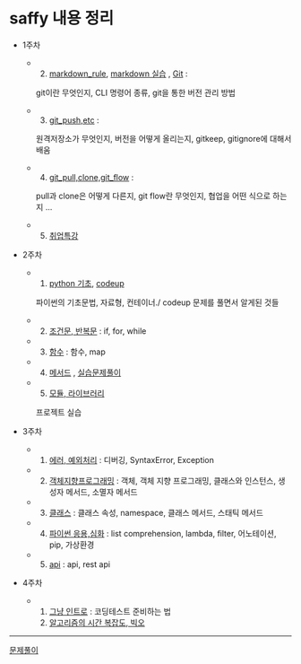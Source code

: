 # saffy 내용 정리

- 1주차

  - 2. [markdown_rule](./D1_2/markdown_rule.md),   [markdown 실습](./D1_2/markdown_practice_0705.md) , [Git](./D1_2/Git.md) : 

    git이란 무엇인지, CLI 명령어 종류, git을 통한 버전 관리 방법

  - 3.  [git_push,etc](./D1_3/D3_git_push,ignore,keep.md) : 

    원격저장소가 무엇인지, 버전을 어떻게 올리는지, gitkeep, gitignore에 대해서 배움

  - 4. [git_pull,clone,git_flow](./D1_4/git_flow,etc.md) :
    
    pull과 clone은 어떻게 다른지, git flow란 무엇인지, 협업을 어떤 식으로 하는지 ...

  - 5. [취업특강](./D1_5/취업특강.md)

- 2주차

  - 1. [python 기초](./D2_1/python_1.md), [codeup](./D2_1/codeup.md)

    파이썬의 기초문법, 자료형, 컨테이너./ codeup 문제를 풀면서 알게된 것들

  - 2. [조건문, 반복문](./D2_2/python_2.md) : if, for, while

  - 3. [함수](./D2_3/python_3.md) : 함수, map

  - 4. [메서드](./D2_4/python_4.md)	, [실습문제풀이](./D2_4/실습문제)

  - 5. [모듈, 라이브러리](./D2_5./python5.md)

    프로젝트 실습

- 3주차

  - 1. [에러, 예외처리](./D3_1/error.md) : 디버깅, SyntaxError, Exception

  - 2. [객체지향프로그래밍](./D3_2/python_oop.md) : 객체, 객체 지향 프로그래밍, 클래스와 인스턴스, 생성자 메서드, 소멸자 메서드

  - 3. [클래스](./D3_3/python_oop2.md) : 클래스 속성, namespace, 클래스 메서드, 스태틱 메서드

  - 4. [파이썬 응용,심화](./D3_4/python+.md) : list comprehension, lambda, filter, 어노테이션, pip, 가상환경
  - 5. [api](./D3_5/python_api.md) : api, rest api

- 4주차

  - 1. [그냥 인트로](./D4_1/howtopreparect.md) : 코딩테스트 준비하는 법
    2. [알고리즘의 시간 복잡도, 빅오](./D4_2/시간복잡도,빅오.md)




---

[문제풀이]()

